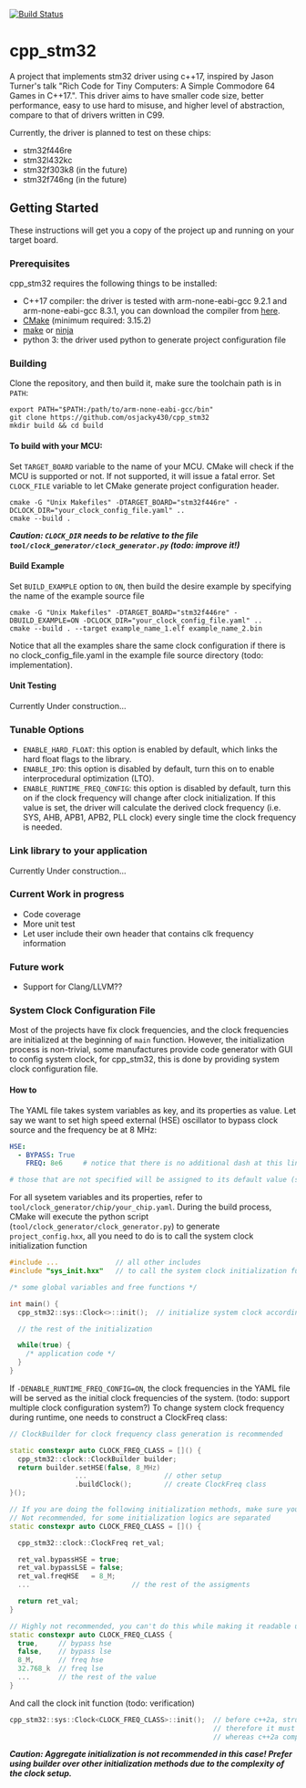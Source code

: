 [![Build Status](https://travis-ci.com/osjacky430/cpp_stm32.svg?branch=master)](https://travis-ci.com/osjacky430/cpp_stm32)

# cpp_stm32
A project that implements stm32 driver using c++17, inspired by Jason Turner's talk "Rich Code for Tiny Computers: A Simple Commodore 64 Games in C++17.". This driver aims to have smaller code size, better performance,  easy to use hard to misuse, and higher level of abstraction, compare to that of drivers written in C99.

Currently, the driver is planned to test on these chips:
- stm32f446re
- stm32l432kc
- stm32f303k8 (in the future)
- stm32f746ng (in the future)

## Getting Started
These instructions will get you a copy of the project up and running on your target board.
### Prerequisites
cpp_stm32 requires the following things to be installed:
- C++17 compiler: the driver is tested with arm-none-eabi-gcc 9.2.1 and arm-none-eabi-gcc 8.3.1, you can download the compiler from [here](https://developer.arm.com/tools-and-software/open-source-software/developer-tools/gnu-toolchain/gnu-rm/downloads).
- [CMake](https://cmake.org/download/) (minimum required: 3.15.2)
- [make](https://www.gnu.org/software/make/) or [ninja](https://ninja-build.org/)
- python 3: the driver used python to generate project configuration file

### Building
Clone the repository, and then build it, make sure the toolchain path is in ```PATH```:
```
export PATH="$PATH:/path/to/arm-none-eabi-gcc/bin"
git clone https://github.com/osjacky430/cpp_stm32
mkdir build && cd build
```
#### To build with your MCU:
Set ```TARGET_BOARD``` variable to the name of your MCU. CMake will check if the MCU is supported or not. If not supported, it will issue a fatal error.
Set ```CLOCK_FILE``` variable to let CMake generate project configuration header.
```
cmake -G "Unix Makefiles" -DTARGET_BOARD="stm32f446re" -DCLOCK_DIR="your_clock_config_file.yaml" ..
cmake --build .
```
***Caution: ```CLOCK_DIR``` needs to be relative to the file ```tool/clock_generator/clock_generator.py``` (todo: improve it!)***
#### Build Example
Set ```BUILD_EXAMPLE``` option to ```ON```, then build the desire example by specifying the name of the example source file
```
cmake -G "Unix Makefiles" -DTARGET_BOARD="stm32f446re" -DBUILD_EXAMPLE=ON -DCLOCK_DIR="your_clock_config_file.yaml" ..
cmake --build . --target example_name_1.elf example_name_2.bin
```
Notice that all the examples share the same clock configuration if there is no clock_config_file.yaml in the example file source directory (todo: implementation).

#### Unit Testing
Currently Under construction...

### Tunable Options
- ```ENABLE_HARD_FLOAT```: this option is enabled by default, which links the hard float flags to the library.
- ```ENABLE_IPO```: this option is disabled by default, turn this on to enable interprocedural optimization (LTO).
- ```ENABLE_RUNTIME_FREQ_CONFIG```: this option is disabled by default, turn this on if the clock frequency will change after clock initialization. If this value is set, the driver will calculate the derived clock frequency (i.e. SYS, AHB, APB1, APB2, PLL clock) every single time the clock frequency is needed.

### Link library to your application
Currently Under construction...

### Current Work in progress
- Code coverage
- More unit test
- Let user include their own header that contains clk frequency information

### Future work
- Support for Clang/LLVM??

### System Clock Configuration File
Most of the projects have fix clock frequencies, and the clock frequencies are initialized at the beginning of ```main``` function. However, the initialization process is non-trivial, some manufactures provide code generator with GUI to config system clock, for cpp_stm32, this is done by providing system clock configuration file.
#### How to
The YAML file takes system variables as key, and its properties as value. Let say we want to set high speed external (HSE) oscillator to bypass clock source and the frequency be at 8 MHz:
```YAML
HSE:                  
  - BYPASS: True     
    FREQ: 8e6     # notice that there is no additional dash at this line

# those that are not specified will be assigned to its default value (see ClockFreq class in clock.hxx)
```
For all sysetem variables and its properties, refer to ```tool/clock_generator/chip/your_chip.yaml```. During the build process, CMake will execute the python script (```tool/clock_generator/clock_generator.py```) to generate ```project_config.hxx```, all you need to do is to call the system clock initialization function

```C++
#include ...              // all other includes
#include "sys_init.hxx"   // to call the system clock initialization function

/* some global variables and free functions */

int main() {
  cpp_stm32::sys::Clock<>::init();  // initialize system clock according to the YAML file

  // the rest of the initialization

  while(true) {
    /* application code */
  }
}
```

If ```-DENABLE_RUNTIME_FREQ_CONFIG=ON```, the clock frequencies in the YAML file will be served as the initial clock frequencies of the system. (todo: support multiple clock configuration system?) To change system clock frequency during runtime, one needs to construct a ClockFreq class:

```C++
// ClockBuilder for clock frequency class generation is recommended

static constexpr auto CLOCK_FREQ_CLASS = []() {
  cpp_stm32::clock::ClockBuilder builder;
  return builder.setHSE(false, 8_MHz)
                ...                   // other setup
                .buildClock();        // create ClockFreq class
}();

// If you are doing the following initialization methods, make sure you know what you are doing
// Not recommended, for some initialization logics are separated
static constexpr auto CLOCK_FREQ_CLASS = []() {

  cpp_stm32::clock::ClockFreq ret_val;

  ret_val.bypassHSE = true;
  ret_val.bypassLSE = false;
  ret_val.freqHSE   = 8_M;
  ...                         // the rest of the assigments

  return ret_val;
}

// Highly not recommended, you can't do this while making it readable until c++2a
static constexpr auto CLOCK_FREQ_CLASS {
  true,     // bypass hse
  false,    // bypass lse
  8_M,      // freq hse
  32.768_k  // freq lse
  ...       // the rest of the value
}
```

And call the clock init function (todo: verification)
```C++
cpp_stm32::sys::Clock<CLOCK_FREQ_CLASS>::init();  // before c++2a, struct needs external linkage in order to be template parameter
                                                  // therefore it must be global variable or static local variable
                                                  // whereas c++2a compiler, you don't need to worry about it, hurray!
```

***Caution: Aggregate initialization is not recommended in this case! Prefer using builder over other initialization methods due to the complexity of the clock setup.***
